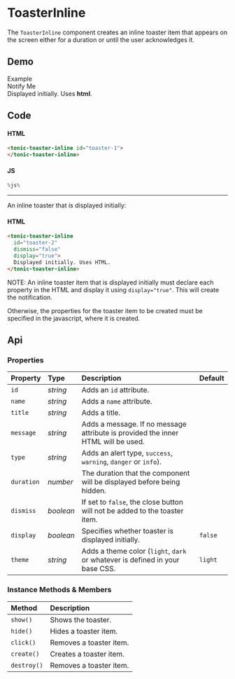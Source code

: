 # ToasterInline
The `ToasterInline` component creates an inline toaster item that appears on the screen either for a duration or until the user acknowledges it.

## Demo

<div class="example">
  <div class="header">Example</div>
  <div class="content">
    <tonic-button
      id="toaster-link-1"
      value="notify">
      Notify Me
    </tonic-button>
  </div>
</div>

<div>
  <tonic-toaster-inline id="toaster-1">
  </tonic-toaster-inline>
</div>

<div>
  <tonic-toaster-inline
    dismiss="false"
    display="true"
    id="toaster-2">
    Displayed initially. Uses <b>html</b>.
  </tonic-toaster-inline>
</div>

## Code

#### HTML
```html
<tonic-toaster-inline id="toaster-1">
</tonic-toaster-inline>
```

#### JS
```js
%js%
```

---

An inline toaster that is displayed initially:

#### HTML
```html
<tonic-toaster-inline
  id="toaster-2"
  dismiss="false"
  display="true">
  Displayed initially. Uses HTML.
</tonic-toaster-inline>
```

NOTE: An inline toaster item that is displayed initially must declare each property in the HTML and display it using `display="true"`. This will create the notification.

Otherwise, the properties for the toaster item to be created must be specified in the javascript, where it is created.

## Api

### Properties

| Property | Type | Description | Default |
| :--- | :--- | :--- | :--- |
| `id` | *string* | Adds an `id` attribute. |  |
| `name` | *string* | Adds a `name` attribute. |  |
| `title` | *string* | Adds a title. |  |
| `message` | *string* | Adds a message. If no message attribute is provided the inner HTML will be used. |  |
| `type` | *string* | Adds an alert type, `success`, `warning`, `danger` or `info`). |  |
| `duration` | *number* | The duration that the component will be displayed before being hidden. |  |
| `dismiss` | *boolean* | If set to `false`, the close button will not be added to the toaster item. |  |
| `display` | *boolean* | Specifies whether toaster is displayed initially. | `false` |
| `theme` | *string* | Adds a theme color (`light`, `dark` or whatever is defined in your base CSS. | `light` |

### Instance Methods & Members

| Method | Description |
| :--- | :--- |
| `show()` | Shows the toaster. |
| `hide()` | Hides a toaster item. |
| `click()` | Removes a toaster item. |
| `create()` | Creates a toaster item. |
| `destroy()` | Removes a toaster item. |
